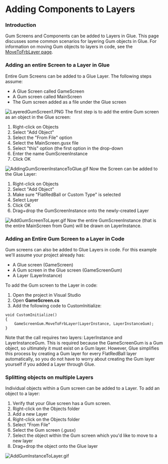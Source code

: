 # Adding Components to Layers

### Introduction

Gum Screens and Components can be added to Layers in Glue. This page discusses some common scenarios for layering Gum objects in Glue. For information on moving Gum objects to layers in code, see the [MoveToFrbLayer page](../api/gum-runtime-api/gum-wireframe-graphicaluielement/movetofrblayer.md).

### Adding an entire Screen to a Layer in Glue

Entire Gum Screens can be added to a Glue Layer. The following steps assume:

* A Glue Screen called GameScreen
* A Gum screen called MainScreen
* The Gum screen added as a file under the Glue screen

![LayeredGumScreen1.PNG](../.gitbook/assets/migrated\_media-LayeredGumScreen1.PNG) The first step is to add the entire Gum screen as an object in the Glue screen:

1. Right-click on Objects
2. Select "Add Object"
3. Select the "From File" option
4. Select the MainScreen.gusx file
5. Select "this" option (the first option in the drop-down
6. Enter the name GumScreenInstance
7. Click OK

![AddingGumScreenInstanceToGlue.gif](../.gitbook/assets/migrated\_media-AddingGumScreenInstanceToGlue.gif) Now the Screen can be added to the Glue Layer:

1. Right-click on Objects
2. Select "Add Object"
3. Make sure "FlatRedBall or Custom Type" is selected
4. Select Layer
5. Click OK
6. Drag+drop the GumScreenInstance onto the newly-created Layer

![AddGumScreenToLayer.gif](../.gitbook/assets/migrated\_media-AddGumScreenToLayer.gif) Now the entire GumScreenInstance (that is the entire MainScreen from Gum) will be drawn on LayerInstance.

### Adding an Entire Gum Screen to a Layer in Code

Gum screens can also be added to Glue Layers in code. For this example we'll assume your project already has:

* A Glue screen (GameScreen)
* A Gum screen in the Glue screen (GameScreenGum)
* A Layer (LayerInstance)

To add the Gum screen to the Layer in code:

1. Open the project in Visual Studio
2. Open **GameScreen.cs**
3. Add the following code to CustomInitialize:

```lang:c#
void CustomInitialize()
{
    GameScreenGum.MoveToFrbLayer(LayerInstance, LayerInstanceGum);
}
```

Note that the call requires two layers: LayerInstance and LayerInstanceGum. This is required because the GameScreenGum is a Gum object, so ultimately it must exist on a Gum layer. However, Glue simplifies this process by creating a Gum layer for every FlatRedBall layer automatically, so you do not have to worry about creating the Gum layer yourself if you added a Layer through Glue.

### Splitting objects on multiple Layers

Individual objects within a Gum screen can be added to a Layer. To add an object to a layer:

1. Verify that your Glue screen has a Gum screen.
2. Right-click on the Objects folder
3. Add a new Layer
4. Right-click on the Objects folder
5. Select "From File"
6. Select the Gum screen (.gusx)
7. Select the object within the Gum screen which you'd like to move to a new layer
8. Drag+drop the object onto the Glue layer

![AddGumInstanceToLayer.gif](../.gitbook/assets/migrated\_media-AddGumInstanceToLayer.gif)
